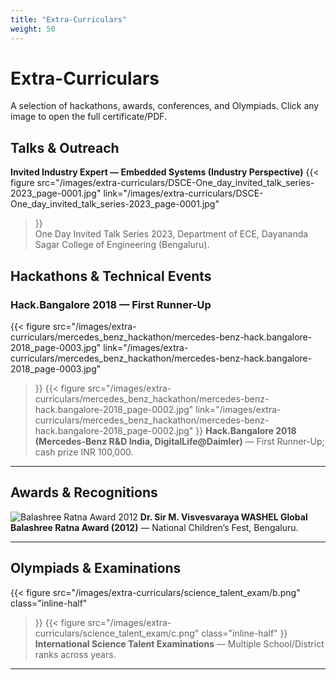 ```yaml
---
title: "Extra-Curriculars"
weight: 50
---
```


# Extra-Curriculars

A selection of hackathons, awards, conferences, and Olympiads. Click any image to open the full certificate/PDF.

## Talks & Outreach

**Invited Industry Expert — Embedded Systems (Industry Perspective)**
{{< figure
    src="/images/extra-curriculars/DSCE-One_day_invited_talk_series-2023_page-0001.jpg"
    link="/images/extra-curriculars/DSCE-One_day_invited_talk_series-2023_page-0001.jpg"
>}}  
One Day Invited Talk Series 2023, Department of ECE, Dayananda Sagar College of Engineering (Bengaluru).


## Hackathons & Technical Events

### Hack.Bangalore 2018 — First Runner-Up
{{< figure
    src="/images/extra-curriculars/mercedes_benz_hackathon/mercedes-benz-hack.bangalore-2018_page-0003.jpg"
    link="/images/extra-curriculars/mercedes_benz_hackathon/mercedes-benz-hack.bangalore-2018_page-0003.jpg"
>}}
{{< figure
    src="/images/extra-curriculars/mercedes_benz_hackathon/mercedes-benz-hack.bangalore-2018_page-0002.jpg"
    link="/images/extra-curriculars/mercedes_benz_hackathon/mercedes-benz-hack.bangalore-2018_page-0002.jpg"
>}}
**Hack.Bangalore 2018 (Mercedes-Benz R&D India, DigitalLife@Daimler)** — First Runner-Up; cash prize INR 100,000.

<!-- [![DSCE Project Exhibition 2019](/images/extra/dsce_project_exhibition_2019.png)](/docs/dsce_exhibition_2019.pdf)
**Project Exhibition — Dayananda Sagar College of Engineering (2019)** — Project showcase. -->

<!-- [![NCEC 2019 Certificate](/images/extra/ncec_2019_cert.png)](/docs/dsce_ncec-2019.pdf)
**NCEC-2019 (National Conference on ECE)** — Presented paper (DSCE, Bengaluru). -->

---

## Awards & Recognitions

![Balashree Ratna Award 2012](/images/extra-curriculars/balashree_ratna_award/Sourabh_Misal_Balashree_Ratna_Award_Conference_2012_Scanned-1_page-0002.jpg)
**Dr. Sir M. Visvesvaraya WASHEL Global Balashree Ratna Award (2012)** — National Children’s Fest, Bengaluru.

---

## Olympiads & Examinations

{{< figure
    src="/images/extra-curriculars/science_talent_exam/b.png"
    class="inline-half"
>}}
{{< figure
    src="/images/extra-curriculars/science_talent_exam/c.png"
    class="inline-half"
>}}
**International Science Talent Examinations** — Multiple School/District ranks across years.

<!-- ![International Science Talent Examination](/images/extra-curriculars/science_talent_exam/a.png){ width=40% height=auto }


![All India G.K. – First Class (2006)](/images/extra/gk_first_class_2006.jpg)(/docs/gk_exam_certificates.pdf)
**All India General Knowledge Exams** — First Class / Proficiency Distinctions.

![G.K. Certificates Sheet](/images/extra/gk_exam_sheet.png) -->

---

